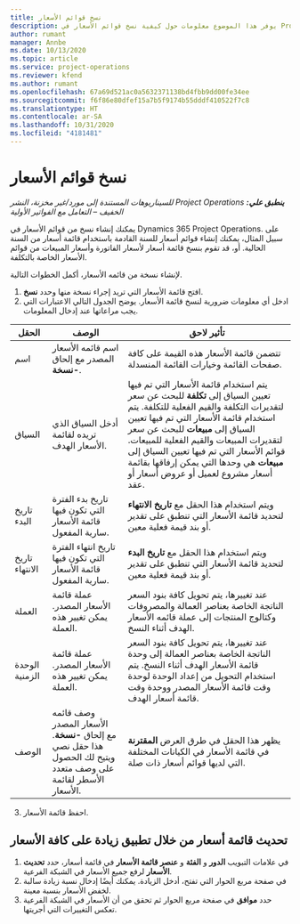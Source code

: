 ```yaml
---
title: نسخ قوائم الأسعار
description: يوفر هذا الموضوع معلومات حول كيفية نسخ قوائم الأسعار في Project Operations.
author: rumant
manager: Annbe
ms.date: 10/13/2020
ms.topic: article
ms.service: project-operations
ms.reviewer: kfend
ms.author: rumant
ms.openlocfilehash: 67a69d521ac0a5632371138bd4fbb9dd00fe34ee
ms.sourcegitcommit: f6f86e80dfef15a7b5f9174b55dddf410522f7c8
ms.translationtype: HT
ms.contentlocale: ar-SA
ms.lasthandoff: 10/31/2020
ms.locfileid: "4181481"
---
```

# <a name="copy-price-lists"></a>نسخ قوائم الأسعار

_**ينطبق علي:** ‏‫Project Operations للسيناريوهات المستندة إلى مورد/غير مخزنة‬، ‏‫النشر الخفيف – التعامل مع الفواتير الأولية‬_

يمكنك إنشاء نسخ من قوائم الأسعار في Dynamics 365 Project Operations. على سبيل المثال، يمكنك إنشاء قوائم أسعار للسنة القادمة باستخدام قائمة أسعار من السنة الحالية.  أو، قد تقوم بنسخ قائمة أسعار لأسعار الفاتورة وأسعار المبيعات من قوائم الأسعار الخاصة بالتكلفة. 

لإنشاء نسخة من قائمه الأسعار، أكمل الخطوات التالية.

1. افتح قائمة الأسعار التي تريد إجراء نسخة منها وحدد **نسخ**.
2. ادخل أي معلومات ضرورية لنسخ قائمة الأسعار. يوضح الجدول التالي الاعتبارات التي يجب مراعاتها عند إدخال المعلومات.

| الحقل | ‏‏الوصف | تأثير لاحق |
| --- | --- | --- |
| اسم | اسم قائمه الأسعار المصدر مع إلحاق **-نسخة**. | تتضمن قائمة الأسعار هذه القيمة على كافة صفحات القائمة وخيارات القائمة المنسدلة. |
| السياق | أدخل السياق الذي تريده لقائمة الأسعار الهدف. | يتم استخدام قائمة الأسعار التي تم فيها تعيين السياق إلى **تكلفة** للبحث عن سعر لتقديرات التكلفة والقيم الفعلية للتكلفة. يتم استخدام قائمة الأسعار التي تم فيها تعيين السياق إلى **مبيعات** للبحث عن سعر لتقديرات المبيعات والقيم الفعلية للمبيعات. قوائم الأسعار التي تم فيها تعيين السياق إلى **مبيعات** هي وحدها التي يمكن إرفاقها بقائمة أسعار مشروع لعميل أو عروض أسعار أو عقد. |
| تاريخ البدء | تاريخ بدء الفترة التي تكون فيها قائمة الأسعار سارية المفعول. | ويتم استخدام هذا الحقل مع **تاريخ الانتهاء** لتحديد قائمة الأسعار التي تنطبق على تقدير أو بند قيمة فعلية معين. |
| تاريخ الانتهاء | تاريخ انتهاء الفترة التي تكون فيها قائمة الأسعار سارية المفعول. | ويتم استخدام هذا الحقل مع **تاريخ البدء** لتحديد قائمة الأسعار التي تنطبق على تقدير أو بند قيمة فعلية معين. |
| ‏‏العملة | عملة قائمة الأسعار المصدر. يمكن تغيير هذه العملة. | عند تغييرها، يتم تحويل كافة بنود السعر الناتجة الخاصة بعناصر العمالة والمصروفات وكتالوج المنتجات إلى عملة قائمه الأسعار الهدف أثناء النسخ. |
| الوحدة الزمنية | عملة قائمة الأسعار المصدر. يمكن تغيير هذه العملة. | عند تغييرها، يتم تحويل كافة بنود السعر الناتجة الخاصة بعناصر العمالة إلى وحدة قائمة الأسعار الهدف أثناء النسخ. يتم استخدام التحويل من إعداد الوحدة لوحدة وقت قائمة الأسعار المصدر ووحدة وقت قائمة أسعار الهدف. |
| ‏‏الوصف | وصف قائمه الأسعار المصدر مع إلحاق **-نسخة**. هذا حقل نصي ويتيح لك الحصول على وصف متعدد الأسطر لقائمة الأسعار. | يظهر هذا الحقل في طرق العرض **المقترنة** في قائمة الأسعار في الكيانات المختلفة التي لديها قوائم أسعار ذات صلة. |

3. احفظ قائمة الأسعار. 

## <a name="update-a-price-list-by-applying-a-mark-up-to-all-the-prices"></a>تحديث قائمة أسعار من خلال تطبيق زيادة على كافة الأسعار

1. في علامات التبويب **الدور** و **الفئة** و **عنصر قائمة الأسعار** في قائمة أسعار، حدد **تحديث الأسعار** لرفع جميع الأسعار في الشبكة الفرعية. 
2. في صفحة مربع الحوار التي تفتح، أدخل الزيادة. يمكنك أيضًا إدخال نسبة زيادة سالبة لخفض الأسعار بنسبة معينة. 
3. حدد **موافق** في صفحة مربع الحوار ثم تحقق من أن الأسعار في الشبكة الفرعية تعكس التغييرات التي أجريتها.
